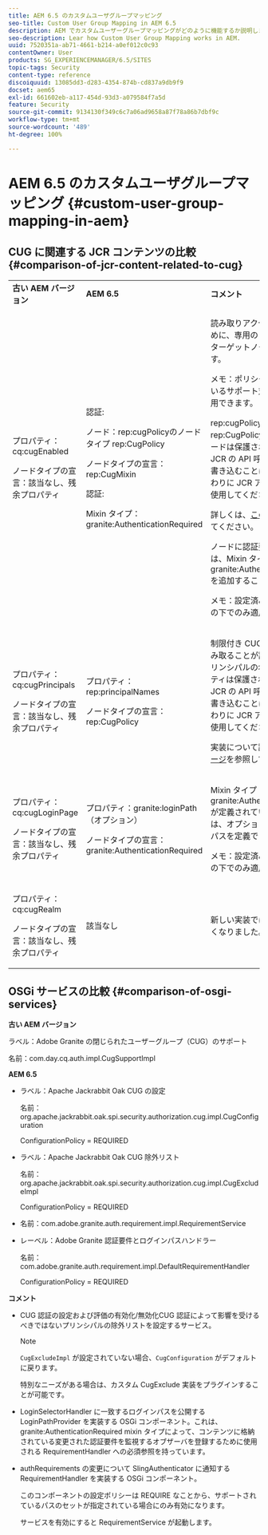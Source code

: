```yaml
---
title: AEM 6.5 のカスタムユーザグループマッピング
seo-title: Custom User Group Mapping in AEM 6.5
description: AEM でカスタムユーザーグループマッピングがどのように機能するか説明します。
seo-description: Lear how Custom User Group Mapping works in AEM.
uuid: 7520351a-ab71-4661-b214-a0ef012c0c93
contentOwner: User
products: SG_EXPERIENCEMANAGER/6.5/SITES
topic-tags: Security
content-type: reference
discoiquuid: 13085dd3-d283-4354-874b-cd837a9db9f9
docset: aem65
exl-id: 661602eb-a117-454d-93d3-a079584f7a5d
feature: Security
source-git-commit: 9134130f349c6c7a06ad9658a87f78a86b7dbf9c
workflow-type: tm+mt
source-wordcount: '489'
ht-degree: 100%

---
```


# AEM 6.5 のカスタムユーザグループマッピング {#custom-user-group-mapping-in-aem}

## CUG に関連する JCR コンテンツの比較 {#comparison-of-jcr-content-related-to-cug}

<table>
 <tbody>
  <tr>
   <td><strong>古い AEM バージョン</strong></td>
   <td><strong>AEM 6.5</strong></td>
   <td><strong>コメント</strong></td>
  </tr>
  <tr>
   <td><p>プロパティ：cq:cugEnabled</p> <p>ノードタイプの宣言：該当なし、残余プロパティ</p> </td>
   <td><p>認証:</p> <p>ノード：rep:cugPolicyのノードタイプ rep:CugPolicy</p> <p>ノードタイプの宣言：rep:CugMixin</p> <p> </p> <p> </p> <p> </p> 認証:</p> <p>Mixin タイプ：granite:AuthenticationRequired</p> </td>
   <td><p>読み取りアクセスを制限するために、専用の CUG ポリシーがターゲットノードに適用されます。</p> <p>メモ：ポリシーは、設定されているサポート対象パスにのみ適用できます。</p> <p>rep:cugPolicy および rep:CugPolicy という名前のノードは保護されており、通常の JCR の API 呼び出しを使用して書き込むことはできません。代わりに JCR アクセス制御管理を使用してください。</p> <p>詳しくは、<a href="https://jackrabbit.apache.org/oak/docs/security/authorization/cug.html">このページ</a>を参照してください。</p> <p>ノードに認証要件を適用するには、Mixin タイプ granite:AuthenticationRequired を追加することで十分です。</p> <p>メモ：設定済みのサポートパスの下でのみ適用されます。</p> </td>
  </tr>
  <tr>
   <td><p>プロパティ：cq:cugPrincipals</p> <p>ノードタイプの宣言：該当なし、残余プロパティ</p> </td>
   <td><p>プロパティ：rep:principalNames</p> <p>ノードタイプの宣言：rep:CugPolicy</p> </td>
   <td><p>制限付き CUG の下の内容を読み取ることが許可されているプリンシパルの名前を含むプロパティは保護されており、通常の JCR の API 呼び出しを使用して書き込むことはできません。代わりに JCR アクセス制御管理を使用してください。</p> <p>実装について詳しくは、<a href="https://svn.apache.org/repos/asf/jackrabbit/trunk/jackrabbitapi/src/main/java/org/apache/jackrabbit/api/security/authorization/PrincipalSetPolicy.java">このページ</a>を参照してください。</p> </td>
  </tr>
  <tr>
   <td><p>プロパティ：cq:cugLoginPage</p> <p>ノードタイプの宣言：該当なし、残余プロパティ</p> </td>
   <td><p>プロパティ：granite:loginPath（オプション）</p> <p>ノードタイプの宣言：granite:AuthenticationRequired</p> </td>
   <td><p>Mixin タイプ granite:AuthenticationRequired が定義されている JCR ノードは、オプションで代替ログインパスを定義できます。</p> <p>メモ：設定済みのサポートパスの下でのみ適用されます。</p> </td>
  </tr>
  <tr>
   <td><p>プロパティ：cq:cugRealm</p> <p>ノードタイプの宣言：該当なし、残余プロパティ</p> </td>
   <td>該当なし</td>
   <td>新しい実装ではサポートされなくなりました。</td>
  </tr>
 </tbody>
</table>

## OSGi サービスの比較 {#comparison-of-osgi-services}

**古い AEM バージョン**

ラベル：Adobe Granite の閉じられたユーザーグループ（CUG）のサポート

名前：com.day.cq.auth.impl.CugSupportImpl

**AEM 6.5**

* ラベル：Apache Jackrabbit Oak CUG の設定

   名前：org.apache.jackrabbit.oak.spi.security.authorization.cug.impl.CugConfiguration

   ConfigurationPolicy = REQUIRED

* ラベル：Apache Jackrabbit Oak CUG 除外リスト

   名前：org.apache.jackrabbit.oak.spi.security.authorization.cug.impl.CugExcludeImpl

   ConfigurationPolicy = REQUIRED

* 名前：com.adobe.granite.auth.requirement.impl.RequirementService
* レーベル：Adobe Granite 認証要件とログインパスハンドラー

   名前：com.adobe.granite.auth.requirement.impl.DefaultRequirementHandler

   ConfigurationPolicy = REQUIRED

**コメント**

* CUG 認証の設定および評価の有効化/無効化CUG 認証によって影響を受けるべきではないプリンシパルの除外リストを設定するサービス。

   >[!NOTE]
   > 
   >`CugExcludeImpl` が設定されていない場合、`CugConfiguration` がデフォルトに戻ります。

   特別なニーズがある場合は、カスタム CugExclude 実装をプラグインすることが可能です。

* LoginSelectorHandler に一致するログインパスを公開する LoginPathProvider を実装する OSGi コンポーネント。これは、granite:AuthenticationRequired mixin タイプによって、コンテンツに格納されている変更された認証要件を監視するオブザーバを登録するために使用される RequirementHandler への必須参照を持っています。
* authRequirements の変更について SlingAuthenticator に通知する RequirementHandler を実装する OSGi コンポーネント。

   このコンポーネントの設定ポリシーは REQUIRE なことから、サポートされているパスのセットが指定されている場合にのみ有効になります。

   サービスを有効にすると RequirementService が起動します。

<!-- nested tables not supported - text above is the table>
<table>
 <tbody>
  <tr>
   <td><strong>Older AEM Versions</strong></td>
   <td><strong>AEM 6.5</strong></td>
   <td><strong>Comments</strong></td>
  </tr>
  <tr>
   <td><p>Label: Adobe Granite Closed User Group (CUG) Support</p> <p>Name: com.day.cq.auth.impl.CugSupportImpl</p> </td>
   <td><p>Label: Apache Jackrabbit Oak CUG Configuration</p> <p>Name: org.apache.jackrabbit.oak.spi.security.authorization.cug.impl.CugConfiguration</p> <p>ConfigurationPolicy = REQUIRED</p> </td>
    <td><p>Label: Apache Jackrabbit Oak CUG Exclude List</p> <p>Name: org.apache.jackrabbit.oak.spi.security.authorization.cug.impl.CugExcludeImpl</p> <p>ConfigurationPolicy = REQUIRED</p> <p> </p> <p> </p> <p> </p> <p> </p> </td>
      </tr>
      <tr>
       <td>Name: com.adobe.granite.auth.requirement.impl.RequirementService</td>
      </tr>
      <tr>
       <td><p>Label: Adobe Granite Authentication Requirement and Login Path Handler</p> <p>Name: com.adobe.granite.auth.requirement.impl.DefaultRequirementHandler</p> <p>ConfigurationPolicy = REQUIRED</p> </td>
      </tr>
     </tbody>
    </table> </td>
   <td>
     <tbody>
      <tr>
       <td>Configuration of the CUG authorization and enable/disable the evaluation.</td>
      </tr>
      <tr>
       <td><p>Service to configure exclusion list of principals which should not be affected by the CUG authorization.</p> <p>NOTE: If the CugExcludeImpl is not configured, the CugConfiguration will fall back to the default.</p> <p>It is possible to plug a custom CugExclude implementation in case of special needs.</p> </td>
      </tr>
      <tr>
       <td>OSGi component implementing LoginPathProvider that exposes a matching login path to the LoginSelectorHandler. It has a mandatory reference to a RequirementHandler which is used to register the observer that listens to changed auth requirements stored in the content by the means of the granite:AuthenticationRequired mixin type. </td>
      </tr>
      <tr>
       <td><p>OSGi component implementing RequirementHandler that notifies the SlingAuthenticator about changes to authrequirements.</p> <p>As configuration policy for this component is REQUIRE it will only be activated if a set of supported paths is specified.</p> <p>Enabling the service will launch the RequirementService.</p> </td>
      </tr>
     </tbody>
     </td>
  </tr>
  <tr>
   <td> </td>
   <td> </td>
   <td> </td>
  </tr>
  <tr>
   <td> </td>
   <td> </td>
   <td> </td>
  </tr>
  <tr>
   <td> </td>
   <td> </td>
   <td> </td>
  </tr>
 </tbody>
</table>
-->
